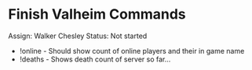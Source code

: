 # Finish Valheim Commands

Assign: Walker Chesley
Status: Not started

- !online - Should show count of online players and their in game name
- !deaths - Shows death count of server so far...